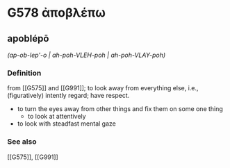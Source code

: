 # G578 ἀποβλέπω

## apoblépō

_(ap-ob-lep'-o | ah-poh-VLEH-poh | ah-poh-VLAY-poh)_

### Definition

from [[G575]] and [[G991]]; to look away from everything else, i.e., (figuratively) intently regard; have respect.

- to turn the eyes away from other things and fix them on some one thing
  - to look at attentively
- to look with steadfast mental gaze

### See also

[[G575]], [[G991]]

